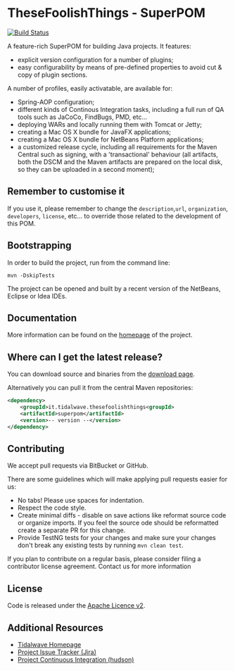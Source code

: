 TheseFoolishThings - SuperPOM
================================

[![Build Status](https://drone.io/bitbucket.org/tidalwave/thesefoolishthings-superpom-src/status.png)](https://drone.io/bitbucket.org/tidalwave/thesefoolishthings-superpom-src/latest)

A feature-rich SuperPOM for building Java projects. It features:

* explicit version configuration for a number of plugins;
* easy configurability by means of pre-defined properties to avoid cut & copy of plugin sections.

A number of profiles, easily activatable, are available for:

* Spring-AOP configuration;
* different kinds of Continous Integration tasks, including a full run of QA tools such as JaCoCo, FindBugs, PMD, etc...
* deploying WARs and locally running them with Tomcat or Jetty;
* creating a Mac OS X bundle for JavaFX applications;
* creating a Mac OS X bundle for NetBeans Platform applications;
* a customized release cycle, including all requirements for the Maven Central such as signing, with a 'transactional' behaviour 
  (all artifacts, both the DSCM and the Maven artifacts are prepared on the local disk, so they can be uploaded in a second moment);


Remember to customise it
------------------------

If you use it, please remember to change the ```description```,```url```, ```organization```, ```developers```, ```license```, etc... 
to override those related to the development of this POM.


Bootstrapping
-------------

In order to build the project, run from the command line:

```mvn -DskipTests```

The project can be opened and built by a recent version of the NetBeans, Eclipse or Idea IDEs.


Documentation
-------------

More information can be found on the [homepage](http://thesefoolishthings.kenai.com) of the project.


Where can I get the latest release?
-----------------------------------
You can download source and binaries from the [download page](${scm.repo.browse.url}).

Alternatively you can pull it from the central Maven repositories:

```xml
<dependency>
    <groupId>it.tidalwave.thesefoolishthings<groupId>
    <artifactId>superpom</artifactId>
    <version>-- version --</version>
</dependency>
```


Contributing
------------

We accept pull requests via BitBucket or GitHub.

There are some guidelines which will make applying pull requests easier for us:

* No tabs! Please use spaces for indentation.
* Respect the code style.
* Create minimal diffs - disable on save actions like reformat source code or organize imports. If you feel the source
  ode should be reformatted create a separate PR for this change.
* Provide TestNG tests for your changes and make sure your changes don't break any existing tests by running
```mvn clean test```.

If you plan to contribute on a regular basis, please consider filing a contributor license agreement. Contact us for
 more information


License
-------
Code is released under the [Apache Licence v2](https://www.apache.org/licenses/LICENSE-2.0.txt).


Additional Resources
--------------------

* [Tidalwave Homepage](http://tidalwave.it)
* [Project Issue Tracker (Jira)](http://services.tidalwave.it/jira/browse/SUP)
* [Project Continuous Integration (hudson)](http://ci.tidalwave.it/ci/view/TheseFoolishThings_SuperPOM)
